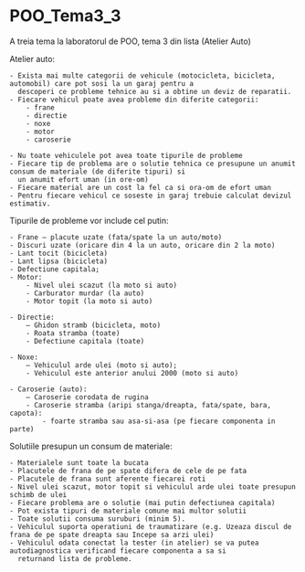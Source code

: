 # POO_Tema3_3
A treia tema la laboratorul de POO, tema 3 din lista (Atelier Auto)

Atelier auto:

    - Exista mai multe categorii de vehicule (motocicleta, bicicleta, automobil) care pot sosi la un garaj pentru a
      descoperi ce probleme tehnice au si a obtine un deviz de reparatii.
    - Fiecare vehicul poate avea probleme din diferite categorii:
        - frane
        - directie
        - noxe
        - motor
        - caroserie

    - Nu toate vehiculele pot avea toate tipurile de probleme
    - Fiecare tip de problema are o solutie tehnica ce presupune un anumit consum de materiale (de diferite tipuri) si
      un anumit efort uman (in ore-om)
    - Fiecare material are un cost la fel ca si ora-om de efort uman
    - Pentru fiecare vehicul ce soseste in garaj trebuie calculat devizul estimativ.

Tipurile de probleme vor include cel putin:

    - Frane – placute uzate (fata/spate la un auto/moto)
    - Discuri uzate (oricare din 4 la un auto, oricare din 2 la moto)
    - Lant tocit (bicicleta)
    - Lant lipsa (bicicleta)
    - Defectiune capitala;
    - Motor:
        - Nivel ulei scazut (la moto si auto)
        - Carburator murdar (la auto)
        - Motor topit (la moto si auto)

    - Directie:
        – Ghidon stramb (bicicleta, moto)
        - Roata stramba (toate)
        - Defectiune capitala (toate)

    - Noxe:
        – Vehiculul arde ulei (moto si auto);
        - Vehiculul este anterior anului 2000 (moto si auto)

    - Caroserie (auto):
        – Caroserie corodata de rugina
        - Caroserie stramba (aripi stanga/dreapta, fata/spate, bara, capota):
            - foarte stramba sau asa-si-asa (pe fiecare componenta in parte)

Solutiile presupun un consum de materiale:

    - Materialele sunt toate la bucata
    - Placutele de frana de pe spate difera de cele de pe fata
    - Placutele de frana sunt aferente fiecarei roti
    - Nivel ulei scazut, motor topit si vehiculul arde ulei toate presupun schimb de ulei
    - Fiecare problema are o solutie (mai putin defectiunea capitala)
    - Pot exista tipuri de materiale comune mai multor solutii
    - Toate solutii consuma suruburi (minim 5).
    - Vehiculul suporta operatiuni de traumatizare (e.g. Uzeaza discul de frana de pe spate dreapta sau Incepe sa arzi ulei)
    - Vehiculul odata conectat la tester (in atelier) se va putea autodiagnostica verificand fiecare componenta a sa si
      returnand lista de probleme.

